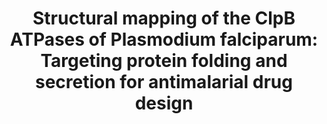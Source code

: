 ---
author_profile: false
title: "Structural mapping of the ClpB ATPases of Plasmodium falciparum: Targeting protein folding and secretion for antimalarial drug design"
authors: "AhYoung AP, **Koehl A***, Cascio D, Egea PF"
pub_date: 2015-09-01
journal: 'Protein Science'
image: '/images/pubs/2015-ahyoung.jpeg'
pdf: ''
pmid: 26130467
pmcid: PMC4570544
pdbs: 
  - 4IOD
  - 4IRF
  - 4XBI
---